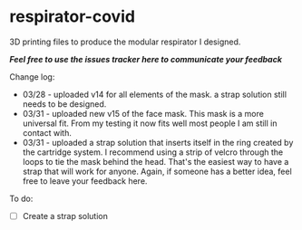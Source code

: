 # respirator-covid

3D printing files to produce the modular respirator I designed.

**_Feel free to use the issues tracker here to communicate your feedback_**

Change log:

* 03/28 - uploaded v14 for all elements of the mask. a strap solution still needs to be designed.
* 03/31 - uploaded new v15 of the face mask. This mask is a more universal fit. From my testing it now fits well most people I am still in contact with.
* 03/31 - uploaded a strap solution that inserts itself in the ring created by the cartridge system. I recommend using a strip of velcro through the loops to tie the mask behind the head. That's the easiest way to have a strap that will work for anyone. Again, if someone has a better idea, feel free to leave your feedback here.

To do:

- [ ] Create a strap solution
